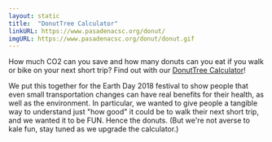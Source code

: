```yaml
---
layout: static
title:  "DonutTree Calculator"
linkURL: https://www.pasadenacsc.org/donut/
imgURL: https://www.pasadenacsc.org/donut/donut.gif
---
```


How much CO2 can you save and how many donuts can you eat if you walk or bike on your next short trip? Find out with our [DonutTree Calculator](https://www.pasadenacsc.org/donut/)! 

We put this together for the Earth Day 2018 festival to show people that even small transportation changes can have real benefits for their health, as well as the environment. In particular, we wanted to give people a tangible way to understand just "how good" it could be to walk their next short trip, and we wanted it to be FUN. Hence the donuts. (But we're not averse to kale fun, stay tuned as we upgrade the calculator.)